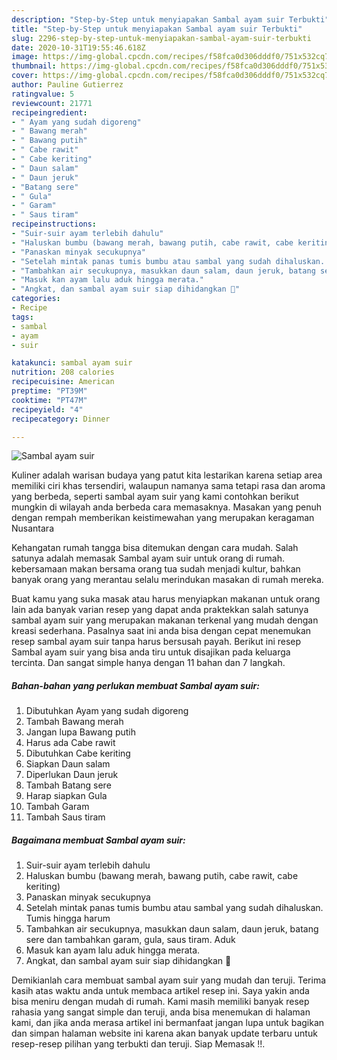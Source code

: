 ```yaml
---
description: "Step-by-Step untuk menyiapakan Sambal ayam suir Terbukti"
title: "Step-by-Step untuk menyiapakan Sambal ayam suir Terbukti"
slug: 2296-step-by-step-untuk-menyiapakan-sambal-ayam-suir-terbukti
date: 2020-10-31T19:55:46.618Z
image: https://img-global.cpcdn.com/recipes/f58fca0d306dddf0/751x532cq70/sambal-ayam-suir-foto-resep-utama.jpg
thumbnail: https://img-global.cpcdn.com/recipes/f58fca0d306dddf0/751x532cq70/sambal-ayam-suir-foto-resep-utama.jpg
cover: https://img-global.cpcdn.com/recipes/f58fca0d306dddf0/751x532cq70/sambal-ayam-suir-foto-resep-utama.jpg
author: Pauline Gutierrez
ratingvalue: 5
reviewcount: 21771
recipeingredient:
- " Ayam yang sudah digoreng"
- " Bawang merah"
- " Bawang putih"
- " Cabe rawit"
- " Cabe keriting"
- " Daun salam"
- " Daun jeruk"
- "Batang sere"
- " Gula"
- " Garam"
- " Saus tiram"
recipeinstructions:
- "Suir-suir ayam terlebih dahulu"
- "Haluskan bumbu (bawang merah, bawang putih, cabe rawit, cabe keriting)"
- "Panaskan minyak secukupnya"
- "Setelah mintak panas tumis bumbu atau sambal yang sudah dihaluskan. Tumis hingga harum"
- "Tambahkan air secukupnya, masukkan daun salam, daun jeruk, batang sere dan tambahkan garam, gula, saus tiram. Aduk"
- "Masuk kan ayam lalu aduk hingga merata."
- "Angkat, dan sambal ayam suir siap dihidangkan 🥰"
categories:
- Recipe
tags:
- sambal
- ayam
- suir

katakunci: sambal ayam suir 
nutrition: 208 calories
recipecuisine: American
preptime: "PT39M"
cooktime: "PT47M"
recipeyield: "4"
recipecategory: Dinner

---
```



![Sambal ayam suir](https://img-global.cpcdn.com/recipes/f58fca0d306dddf0/751x532cq70/sambal-ayam-suir-foto-resep-utama.jpg)

Kuliner adalah warisan budaya yang patut kita lestarikan karena setiap area memiliki ciri khas tersendiri, walaupun namanya sama tetapi rasa dan aroma yang berbeda, seperti sambal ayam suir yang kami contohkan berikut mungkin di wilayah anda berbeda cara memasaknya. Masakan yang penuh dengan rempah memberikan keistimewahan yang merupakan keragaman Nusantara



Kehangatan rumah tangga bisa ditemukan dengan cara mudah. Salah satunya adalah memasak Sambal ayam suir untuk orang di rumah. kebersamaan makan bersama orang tua sudah menjadi kultur, bahkan banyak orang yang merantau selalu merindukan masakan di rumah mereka.

Buat kamu yang suka masak atau harus menyiapkan makanan untuk orang lain ada banyak varian resep yang dapat anda praktekkan salah satunya sambal ayam suir yang merupakan makanan terkenal yang mudah dengan kreasi sederhana. Pasalnya saat ini anda bisa dengan cepat menemukan resep sambal ayam suir tanpa harus bersusah payah.
Berikut ini resep Sambal ayam suir yang bisa anda tiru untuk disajikan pada keluarga tercinta. Dan sangat simple hanya dengan 11 bahan dan 7 langkah.


<!--inarticleads1-->

##### Bahan-bahan yang perlukan membuat Sambal ayam suir:

1. Dibutuhkan  Ayam yang sudah digoreng
1. Tambah  Bawang merah
1. Jangan lupa  Bawang putih
1. Harus ada  Cabe rawit
1. Dibutuhkan  Cabe keriting
1. Siapkan  Daun salam
1. Diperlukan  Daun jeruk
1. Tambah Batang sere
1. Harap siapkan  Gula
1. Tambah  Garam
1. Tambah  Saus tiram




<!--inarticleads2-->

##### Bagaimana membuat  Sambal ayam suir:

1. Suir-suir ayam terlebih dahulu
1. Haluskan bumbu (bawang merah, bawang putih, cabe rawit, cabe keriting)
1. Panaskan minyak secukupnya
1. Setelah mintak panas tumis bumbu atau sambal yang sudah dihaluskan. Tumis hingga harum
1. Tambahkan air secukupnya, masukkan daun salam, daun jeruk, batang sere dan tambahkan garam, gula, saus tiram. Aduk
1. Masuk kan ayam lalu aduk hingga merata.
1. Angkat, dan sambal ayam suir siap dihidangkan 🥰




Demikianlah cara membuat sambal ayam suir yang mudah dan teruji. Terima kasih atas waktu anda untuk membaca artikel resep ini. Saya yakin anda bisa meniru dengan mudah di rumah. Kami masih memiliki banyak resep rahasia yang sangat simple dan teruji, anda bisa menemukan di halaman kami, dan jika anda merasa artikel ini bermanfaat jangan lupa untuk bagikan dan simpan halaman website ini karena akan banyak update terbaru untuk resep-resep pilihan yang terbukti dan teruji. Siap Memasak !!. 
